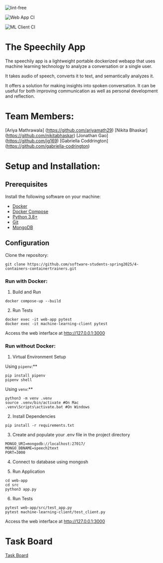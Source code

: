 ![lint-free](https://github.com/software-students-spring2025/4-containers-containertrainers/actions/workflows/lint.yml/badge.svg)

![Web App CI](https://github.com/software-students-spring2025/4-containers-containertrainers/actions/workflows/build_web.yml/badge.svg?branch=)

![ML Client CI](https://github.com/software-students-spring2025/4-containers-containertrainers/actions/workflows/build_ml.yml/badge.svg?branch=)

# The Speechily App

The speechily app is a lightweight portable dockerized webapp that uses machine learning technology to analyze a conversation or a single user.

It takes audio of speech, converts it to text, and semantically analyzes it.

It offers a solution for making insights into spoken conversation. It can be useful for both improving communication as well as personal development and reflection.

# Team Members:

[Ariya Mathrawala] (https://github.com/ariyamath29)
[Nikita Bhaskar] (https://github.com/nikitabhaskar)
[Jonathan Gao] (https://github.com/jg169)
[Gabriella Coddrington] (https://github.com/gabriella-codrington)

# Setup and Installation:

## Prerequisites

Install the following software on your machine:

- [Docker](https://www.docker.com/products/docker-desktop/)
- [Docker Compose](https://docs.docker.com/compose/)
- [Python 3.8+](https://www.python.org/downloads/)
- [Git](https://github.com/git-guides/install-git)
- [MongoDB](https://www.mongodb.com/docs/manual/installation/)

## Configuration

Clone the repository:

```shell
git clone https://github.com/software-students-spring2025/4-containers-containertrainers.git
```

### Run with Docker:

1. Build and Run

```shell
docker compose-up --build
```

2. Run Tests

```shell
docker exec -it web-app pytest
docker exec -it machine-learning-client pytest
```

Access the web interface at http://127.0.0.1:3000

### Run without Docker:

1. Virtual Environment Setup

Using `pipenv`:\*\*

```shell
pip install pipenv
pipenv shell
```

Using `venv`:\*\*

```
python3 -m venv .venv
source .venv/bin/activate #On Mac
.venv\Scripts\activate.bat #On Windows
```

2. Install Dependencies

```shell
pip install -r requirements.txt
```

3. Create and populate your .env file in the project directory

```shell
MONGO_URI=mongodb://localhost:27017/
MONGO_DBNAME=speech2text
PORT=3000
```

4. Connect to database using mongosh

5. Run Application

```shell
cd web-app
cd src
python3 app.py
```

6. Run Tests

```shell
pytest web-app/src/test_app.py
pytest machine-learning-client/test_client.py
```

Access the web interface at http://127.0.0.1:3000

# Task Board

[Task Board](https://github.com/orgs/software-students-spring2025/projects/207)
